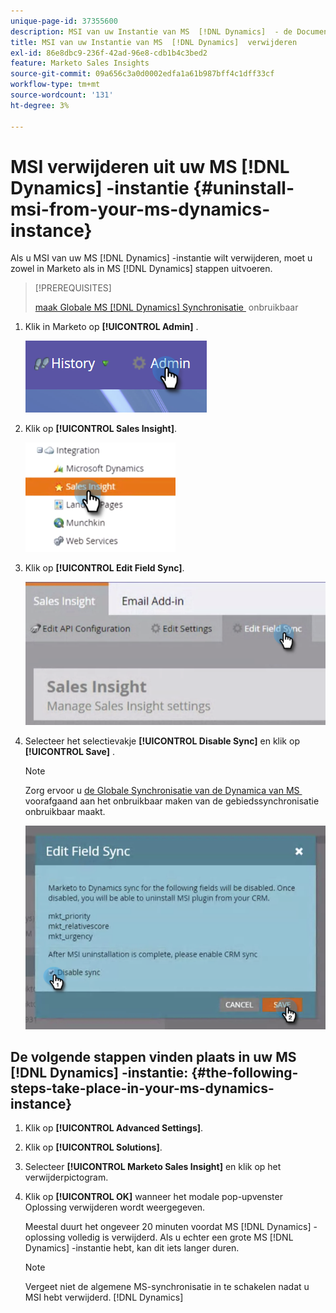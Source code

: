 ```yaml
---
unique-page-id: 37355600
description: MSI van uw Instantie van MS  [!DNL Dynamics]  - de Documentatie van Marketo - van het Product
title: MSI van uw Instantie van MS  [!DNL Dynamics]  verwijderen
exl-id: 86e8dbc9-236f-42ad-96e8-cdb1b4c3bed2
feature: Marketo Sales Insights
source-git-commit: 09a656c3a0d0002edfa1a61b987bff4c1dff33cf
workflow-type: tm+mt
source-wordcount: '131'
ht-degree: 3%

---
```


# MSI verwijderen uit uw MS [!DNL Dynamics] -instantie {#uninstall-msi-from-your-ms-dynamics-instance}

Als u MSI van uw MS [!DNL Dynamics] -instantie wilt verwijderen, moet u zowel in Marketo als in MS [!DNL Dynamics] stappen uitvoeren.

>[!PREREQUISITES]
>
>[&#x200B; maak Globale MS  [!DNL Dynamics]  Synchronisatie &#x200B;](/help/marketo/product-docs/marketo-sales-insight/msi-for-microsoft-dynamics/uninstalling/disable-global-ms-dynamics-sync.md) onbruikbaar

1. Klik in Marketo op **[!UICONTROL Admin]** .

   ![](assets/one-1.png)

1. Klik op **[!UICONTROL Sales Insight]**.

   ![](assets/six.png)

1. Klik op **[!UICONTROL Edit Field Sync]**.

   ![](assets/seven.png)

1. Selecteer het selectievakje **[!UICONTROL Disable Sync]** en klik op **[!UICONTROL Save]** .

   >[!NOTE]
   >
   >Zorg ervoor u [&#x200B; de Globale Synchronisatie van de Dynamica van MS &#x200B;](/help/marketo/product-docs/marketo-sales-insight/msi-for-microsoft-dynamics/uninstalling/disable-global-ms-dynamics-sync.md) voorafgaand aan het onbruikbaar maken van de gebiedssynchronisatie onbruikbaar maakt.

   ![](assets/eight.png)

## De volgende stappen vinden plaats in uw MS [!DNL Dynamics] -instantie: {#the-following-steps-take-place-in-your-ms-dynamics-instance}

1. Klik op **[!UICONTROL Advanced Settings]**.

1. Klik op **[!UICONTROL Solutions]**.

1. Selecteer **[!UICONTROL Marketo Sales Insight]** en klik op het verwijderpictogram.

1. Klik op **[!UICONTROL OK]** wanneer het modale pop-upvenster Oplossing verwijderen wordt weergegeven.

   Meestal duurt het ongeveer 20 minuten voordat MS [!DNL Dynamics] -oplossing volledig is verwijderd. Als u echter een grote MS [!DNL Dynamics] -instantie hebt, kan dit iets langer duren.

   >[!NOTE]
   >
   >Vergeet niet de algemene MS-synchronisatie in te schakelen nadat u MSI hebt verwijderd. [!DNL Dynamics]
